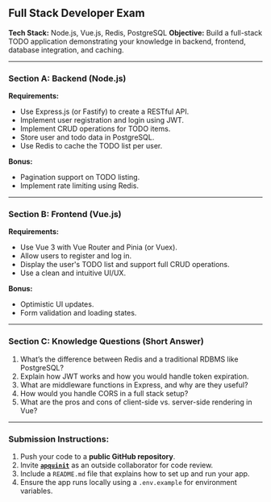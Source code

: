 ## Full Stack Developer Exam

**Tech Stack:** Node.js, Vue.js, Redis, PostgreSQL
**Objective:** Build a full-stack TODO application demonstrating your knowledge in backend, frontend, database integration, and caching.

---

### Section A: Backend (Node.js)

**Requirements:**
- Use Express.js (or Fastify) to create a RESTful API.
- Implement user registration and login using JWT.
- Implement CRUD operations for TODO items.
- Store user and todo data in PostgreSQL.
- Use Redis to cache the TODO list per user.

**Bonus:**
- Pagination support on TODO listing.
- Implement rate limiting using Redis.

---

### Section B: Frontend (Vue.js)

**Requirements:**
- Use Vue 3 with Vue Router and Pinia (or Vuex).
- Allow users to register and log in.
- Display the user's TODO list and support full CRUD operations.
- Use a clean and intuitive UI/UX.

**Bonus:**
- Optimistic UI updates.
- Form validation and loading states.

---

### Section C: Knowledge Questions (Short Answer)

1. What’s the difference between Redis and a traditional RDBMS like PostgreSQL?
2. Explain how JWT works and how you would handle token expiration.
3. What are middleware functions in Express, and why are they useful?
4. How would you handle CORS in a full stack setup?
5. What are the pros and cons of client-side vs. server-side rendering in Vue?

---

### Submission Instructions:

1. Push your code to a **public GitHub repository**.
2. Invite [**`apquinit`**](https://github.com/apquinit) as an outside collaborator for code review.
3. Include a `README.md` file that explains how to set up and run your app.
4. Ensure the app runs locally using a `.env.example` for environment variables.

